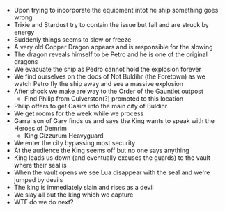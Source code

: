 <!-- TITLE: 2019 10 19 -->
<!-- SUBTITLE: A quick summary of 2019 10 19 -->

* Upon trying to incorporate the equipment intot he ship something goes wrong
* Trixie and Stardust try to contain the issue but fail and are struck by energy
* Suddenly things seems to slow or freeze
* A very old Copper Dragon appears and is responsible for the slowing
* The dragon reveals himself to be Petro and he is one of the original dragons
* We evacuate the ship as Pedro cannot hold the explosion forever
* We find ourselves on the docs of Not Buldihr (the Foretown) as we watch Petro fly the ship away and see a massive explosion
* After shock we make are way to the Order of the Gauntlet outpost
	* Find Philip from Culverston(?) promoted to this location
* Philip offers to get Casira into the main city of Buldihr
* We get rooms for the week while we process
* Garrai son of Gary finds us and says the King wants to speak with the Heroes of Demrim
	* King Gizzurum Heavyguard
* We enter the city bypassing most security
* At the audience the King seems off but no one says anything
* King leads us down (and eventually excuses the guards) to the vault where their seal is
* When the vault opens we see Lua disappear with the seal and we're jumped by devils
* The king is immediately slain and rises as a devil
* We slay all but the king which we capture
* WTF do we do next?